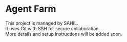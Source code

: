 # Agent Farm

This project is managed by SAHIL.  
It uses Git with SSH for secure collaboration.  
More details and setup instructions will be added soon.

